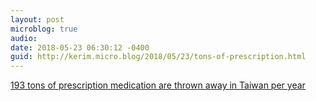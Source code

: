 ```yaml
---
layout: post
microblog: true
audio: 
date: 2018-05-23 06:30:12 -0400
guid: http://kerim.micro.blog/2018/05/23/tons-of-prescription.html
---
```

[193 tons of prescription medication are thrown away in Taiwan per year](https://www.taiwannews.com.tw/en/news/3437177)

